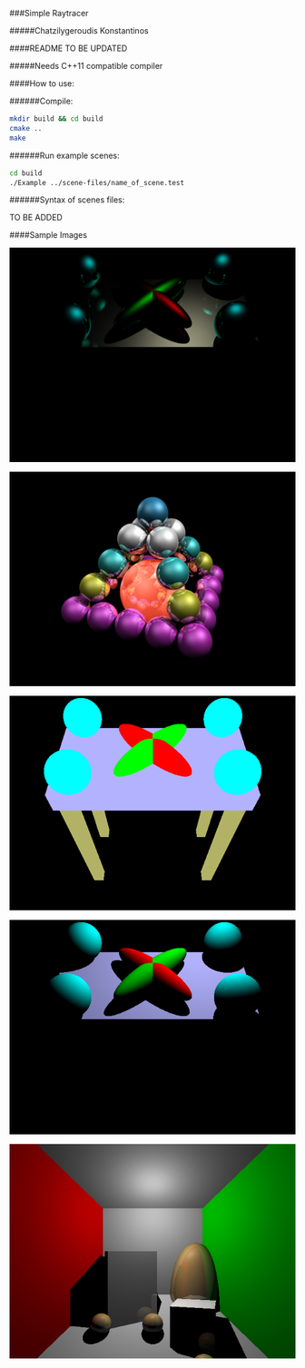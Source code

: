 ###Simple Raytracer

#####Chatzilygeroudis Konstantinos

####README TO BE UPDATED

#####Needs C++11 compatible compiler

####How to use:

######Compile:

```bash
mkdir build && cd build
cmake ..
make
```

######Run example scenes:

```bash
cd build
./Example ../scene-files/name_of_scene.test
```

######Syntax of scenes files:

TO BE ADDED

####Sample Images

![Alt text](Examples/scene4-specular.png)

![Alt text](Examples/testScene.png)

![Alt text](Examples/scene-3.png)

![Alt text](Examples/scene4-diffuse.png)

![Alt text](Examples/scene6.png)